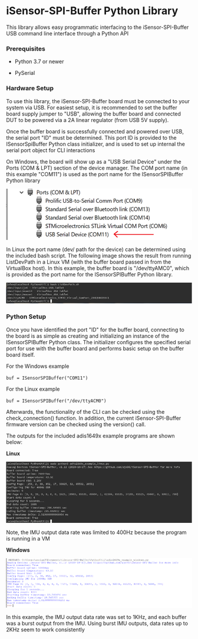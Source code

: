 # iSensor-SPI-Buffer Python Library

This library allows easy programmatic interfacing to the iSensor-SPI-Buffer USB command line interface through a Python API

### Prerequisites 

* Python 3.7 or newer

* PySerial

### Hardware Setup

To use this library, the iSensor-SPI-Buffer board must be connected to your system via USB. For easiest setup, it is recommended to set the buffer board supply jumper to "USB", allowing the buffer board and connected DUT to be powered via a 2A linear regulator (from USB 5V supply).

Once the buffer board is successfully connected and powered over USB, the serial port "ID" must be determined. This port ID is provided to the ISensorSpiBuffer Python class initializer, and is used to set up internal the serial port object for CLI interactions

On Windows, the board will show up as a "USB Serial Device" under the Ports (COM & LPT) section of the device manager. The COM port name (in this example "COM11") is used as the port name for the ISensorSPIBuffer Python library

![win_dev_manager](https://raw.githubusercontent.com/ajn96/iSensor-SPI-Buffer/master/img/windows_dev_manager.PNG)

In Linux the port name (dev/ path for the device) can be determined using the included bash script. The following image shows the result from running ListDevPath in a Linux VM (with the buffer board passed in from the VirtualBox host). In this example, the buffer board is "/dev/ttyAMC0", which is provided as the port name for the ISensorSPIBuffer Python library.

![linux_dev_list](https://raw.githubusercontent.com/ajn96/iSensor-SPI-Buffer/master/img/python_listdev_script.png)

### Python Setup

Once you have identified the port "ID" for the buffer board, connecting to the board is as simple as creating and initializing an instance of the ISensorSPIBuffer Python class. The initializer configures the specified serial port for use with the buffer board and performs basic setup on the buffer board itself.

For the Windows example

`buf = ISensorSPIBuffer("COM11")`

For the Linux example

`buf = ISensorSPIBuffer("/dev/ttyACM0")`

Afterwards, the functionality of the CLI can be checked using the check_connection() function. In addition, the current iSensor-SPI-Buffer firmware version can be checked using the version() call.

The outputs for the included adis1649x example programs are shown below:

**Linux**

![python_example_linux](https://raw.githubusercontent.com/ajn96/iSensor-SPI-Buffer/master/img/python_example_linux.png)

Note, the IMU output data rate was limited to 400Hz because the program is running in a VM

**Windows**

![python_example_windows](https://raw.githubusercontent.com/ajn96/iSensor-SPI-Buffer/master/img/python_example_windows.png)

In this example, the IMU output data rate was set to 1KHz, and each buffer was a burst output from the IMU. Using burst IMU outputs, data rates up to 2KHz seem to work consistently
